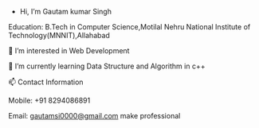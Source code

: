 - Hi, I’m Gautam kumar Singh
  
 Education: B.Tech in Computer Science,Motilal Nehru National Institute of Technology(MNNIT),Allahabad

 👀 I’m interested in Web Development

 🌱 I’m currently learning Data Structure and Algorithm in c++

 📫 Contact Information

 Mobile: +91 8294086891

 Email: gautamsi0000@gmail.com make professional


<!---
Gautam12546/Gautam12546 is a ✨ special ✨ repository because its `README.md` (this file) appears on your GitHub profile.
You can click the Preview link to take a look at your changes.
--->
